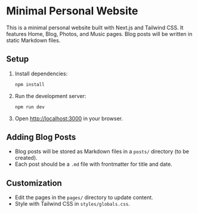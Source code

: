 # Minimal Personal Website

This is a minimal personal website built with Next.js and Tailwind CSS. It features Home, Blog, Photos, and Music pages. Blog posts will be written in static Markdown files.

## Setup

1. Install dependencies:
   ```bash
   npm install
   ```

2. Run the development server:
   ```bash
   npm run dev
   ```

3. Open [http://localhost:3000](http://localhost:3000) in your browser.

## Adding Blog Posts

- Blog posts will be stored as Markdown files in a `posts/` directory (to be created).
- Each post should be a `.md` file with frontmatter for title and date.

## Customization

- Edit the pages in the `pages/` directory to update content.
- Style with Tailwind CSS in `styles/globals.css`. 